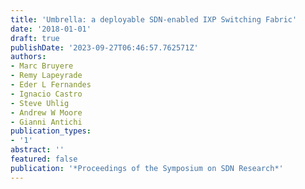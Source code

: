 ```yaml
---
title: 'Umbrella: a deployable SDN-enabled IXP Switching Fabric'
date: '2018-01-01'
draft: true
publishDate: '2023-09-27T06:46:57.762571Z'
authors:
- Marc Bruyere
- Remy Lapeyrade
- Eder L Fernandes
- Ignacio Castro
- Steve Uhlig
- Andrew W Moore
- Gianni Antichi
publication_types:
- '1'
abstract: ''
featured: false
publication: '*Proceedings of the Symposium on SDN Research*'
---
```


